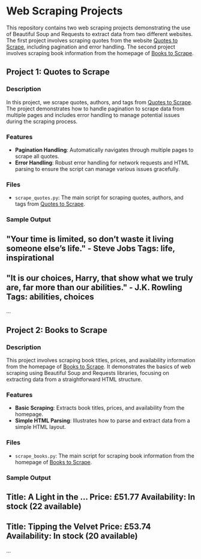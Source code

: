 # Web Scraping Projects

This repository contains two web scraping projects demonstrating the use of Beautiful Soup and Requests to extract data from two different websites. 
The first project involves scraping quotes from the website [Quotes to Scrape](http://quotes.toscrape.com), including pagination and error handling. 
The second project involves scraping book information from the homepage of [Books to Scrape](http://books.toscrape.com).

## Project 1: Quotes to Scrape

### Description

In this project, we scrape quotes, authors, and tags from [Quotes to Scrape](http://quotes.toscrape.com). The project demonstrates how to handle pagination to 
scrape data from multiple pages and includes error handling to manage potential issues during the scraping process.

### Features

- **Pagination Handling**: Automatically navigates through multiple pages to scrape all quotes.
- **Error Handling**: Robust error handling for network requests and HTML parsing to ensure the script can manage various issues gracefully.

### Files

- `scrape_quotes.py`: The main script for scraping quotes, authors, and tags from [Quotes to Scrape](http://quotes.toscrape.com).

### Sample Output
"Your time is limited, so don’t waste it living someone else’s life." - Steve Jobs
Tags: life, inspirational
--------------------------------------------------------------------------------
"It is our choices, Harry, that show what we truly are, far more than our abilities." - J.K. Rowling
Tags: abilities, choices
--------------------------------------------------------------------------------
...


## Project 2: Books to Scrape

### Description

This project involves scraping book titles, prices, and availability information from the homepage of [Books to Scrape](http://books.toscrape.com). It demonstrates the basics of web scraping using Beautiful Soup and Requests libraries, focusing on extracting data from a straightforward HTML structure.

### Features

- **Basic Scraping**: Extracts book titles, prices, and availability from the homepage.
- **Simple HTML Parsing**: Illustrates how to parse and extract data from a simple HTML layout.

### Files

- `scrape_books.py`: The main script for scraping book information from the homepage of [Books to Scrape](http://books.toscrape.com).

### Sample Output
Title: A Light in the ...
Price: £51.77
Availability: In stock (22 available)
--------------------------------------------------------------------------------
Title: Tipping the Velvet
Price: £53.74
Availability: In stock (20 available)
--------------------------------------------------------------------------------
...
